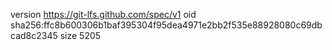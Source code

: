 version https://git-lfs.github.com/spec/v1
oid sha256:ffc8b600306b1baf395304f95dea4971e2bb2f535e88928080c69dbcad8c2345
size 5205
